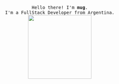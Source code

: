 <p align="center">
  <br>
  <samp>
    Hello there! I'm <b><a rel="nofollow noopener noreferrer" target="_blank">mug</a></b>.
    <br>I'm a FullStack Developer from Argentina.<br>
</samp>

<img src="https://media.tenor.com/ycX3UHxmstAAAAAi/sammm.gif" width="200"/>

</p>

